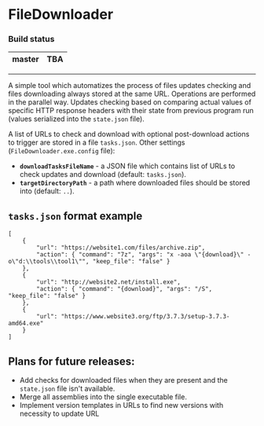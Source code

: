 # FileDownloader

### Build status

master | TBA
---|---
---

A simple tool which automatizes the process of files updates checking and files downloading always stored at the same URL. Operations are performed in the parallel way. Updates checking based on comparing actual values of specific HTTP response headers with their state from previous program run (values serialized into the `state.json` file).

A list of URLs to check and download with optional post-download actions to trigger are stored in a file `tasks.json`. Other settings (`FileDownloader.exe.config` file):

* **`downloadTasksFileName`** - a JSON file which contains list of URLs to check updates and download (default: `tasks.json`).
* **`targetDirectoryPath`** - a path where downloaded files should be stored into (default: `..`).

## `tasks.json` format example

```
[
    {
        "url": "https://website1.com/files/archive.zip",
        "action": { "command": "7z", "args": "x -aoa \"{download}\" -o\"d:\\tools\\tool1\"", "keep_file": "false" }
    },
    {
        "url": "http://website2.net/install.exe",
        "action": { "command": "{download}", "args": "/S", "keep_file": "false" }
    },
    {
        "url": "https://www.website3.org/ftp/3.7.3/setup-3.7.3-amd64.exe"
    }
]
```

## Plans for future releases:

* Add checks for downloaded files when they are present and the `state.json` file isn't available.
* Merge all assemblies into the single executable file.
* Implement version templates in URLs to find new versions with necessity to update URL